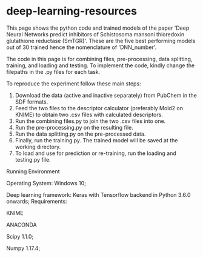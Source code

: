 # deep-learning-resources
This page shows the python code and trained models of the paper 'Deep Neural Networks predict inhibitors of Schistosoma mansoni thioredoxin glutathione reductase (SmTGR)'. These are the five best performing models out of 30 trained hence the nomenclature of 'DNN_number'.


The code in this page is for combining files, pre-processing, data splitting, training, and loading and testing. To implement the code, kindly change the filepaths in the .py files for each task.

To reproduce the experiment follow these main steps:

1. Download the data (active and inactive separately) from PubChem in the SDF formats.
2. Feed the two files to the descriptor calculator (preferably Mold2 on KNIME) to obtain two .csv files with calculated descriptors.
3. Run the combining files.py to join the two .csv files into one.
4. Run the pre-processing.py on the resulting file.
5. Run the data splitting.py on the pre-processed data.
6. Finally, run the training.py. The trained model will be saved at the working directory.
7. To load and use for prediction or re-training, run the loading and testing.py file.


Running Environment

Operating System: Windows 10;


Deep learning framework: Keras with Tensorflow backend in Python 3.6.0 onwards;
Requirements:

KNIME

ANACONDA

Scipy 1.1.0;

Numpy 1.17.4;
